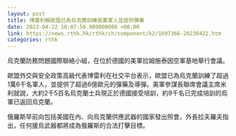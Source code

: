 ```yaml
---
layout: post
title: 博雷利稱歐盟已為烏克蘭訓練逾萬軍人並提供彈藥
date: 2023-04-22 10:07:56.000000000 +08:00
link: https://news.rthk.hk/rthk/ch/component/k2/1697366-20230422.htm
categories: rthk
---
```


烏克蘭防務問題國際聯絡小組，在位於德國的美軍拉姆施泰因空軍基地舉行會議。

歐盟外交與安全政策高級代表博雷利在社交平台表示，歐盟已為烏克蘭訓練了超過1萬6千名軍人，並提供了超過6億歐元的彈藥及導彈。美軍參謀長聯席會議主席米利就說，大約2千5百名烏克蘭士兵現正於德國接受培訓，約9千名已完成培訓的烏軍已返回烏克蘭。

俄羅斯早前向包括美國在內、向烏克蘭供應武器的國家發出照會。外長拉夫羅夫指出，任何援烏武器都將成為俄羅斯的合法打擊目標。
